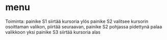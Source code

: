 # menu 


Toiminta: 
painike S1 siirtää kursoria ylös
painike S2 valitsee kursorin osoittaman valikon, piirtää seuraavan, painike S2 pohjassa pidettynä palaa valikkoon yksi
painike S3 siirtää kursoria alas


